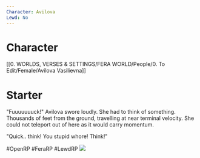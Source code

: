 ```yaml
---
Character: Avilova
Lewd: No
---
```

# Character
[[0. WORLDS, VERSES & SETTINGS/FERA WORLD/People/0. To Edit/Female/Avilova Vasilievna]]

# Starter
"Fuuuuuuuck!" Avilova swore loudly. She had to think of something. Thousands of feet from the ground, travelling at near terminal velocity. She could not teleport out of here as it would carry momentum. 

"Quick.. think! You stupid whore! Think!"

#OpenRP #FeraRP #LewdRP 
![](images.jpg)